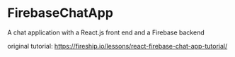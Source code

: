 # FirebaseChatApp
A chat application with a React.js front end and a Firebase backend

original tutorial: https://fireship.io/lessons/react-firebase-chat-app-tutorial/

